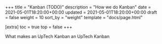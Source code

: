 +++
title = "Kanban (TODO)"
description = "How we do Kanban"
date = 2021-05-01T18:20:00+00:00
updated = 2021-05-01T18:20:00+00:00
draft = false
weight = 10
sort_by = "weight"
template = "docs/page.html"

[extra]
toc = true
top = false
+++

What makes an UpTech Kanban an UpTech Kanban

